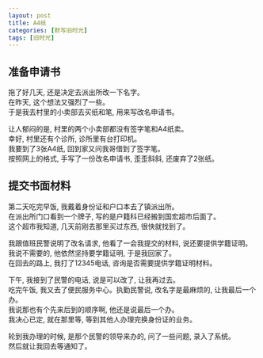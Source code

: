 ```yaml
---
layout: post
title: A4纸
categories: [默写旧时光]
tags: [旧时光]
---
```


## 准备申请书

拖了好几天, 还是决定去派出所改一下名字。  
在昨天, 这个想法又强烈了一些。  
于是我去村里的小卖部去买纸和笔, 用来写改名申请书。  

让人郁闷的是, 村里的两个小卖部都没有签字笔和A4纸卖。  
幸好, 村里还有个诊所, 诊所里有台打印机。  
我要到了3张A4纸, 回到家又问我哥借到了签字笔。  
按照网上的格式, 手写了一份改名申请书, 歪歪斜斜, 还废弃了2张纸。  

## 提交书面材料

第二天吃完早饭, 我戴着身份证和户口本去了镇派出所。  
在派出所门口看到一个牌子, 写的是户籍科已经搬到国宏超市后面了。  
这个超市我知道, 几天前刚去那里买过东西, 很快就找到了。  

我跟值班民警说明了改名请求, 他看了一会我提交的材料, 说还要提供学籍证明。  
我说不需要的, 他依然坚持要学籍证明, 于是我回家了。  
在回去的路上, 我打了12345电话, 咨询是否需要提供学籍证明材料。  

下午, 我接到了民警的电话, 说是可以改了, 让我再过去。  
吃完午饭, 我又去了便民服务中心。执勤民警说, 改名字是最麻烦的, 让我最后一个办。  
我说那也有个先来后到的顺序啊, 他还是说最后一个办。  
我决心已定, 就在那里等, 等到其他人办理完换身份证的业务。  

轮到我办理的时候, 是那个民警的领导来办的, 问了一些问题, 录入了系统。  
然后就让我回去等通知了。

